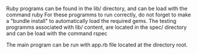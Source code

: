 Ruby programs can be found in the lib/ directory, and can be load with the command ruby
For these programms to run correctly, do not forget to make a "bundle install" to automatically load the required gems.
The testing programms associated with lib/ content, are located in the spec/ directory and can be load with the command rspec

The main program can be run with app.rb file located at the directory root.
